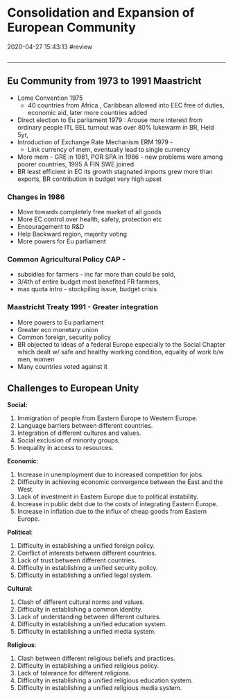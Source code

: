 # Consolidation and Expansion of European Community
2020-04-27 15:43:13
#review 

```toc
```
---


##   Eu Community from 1973 to 1991 Maastricht
-   Lome Convention 1975
	-   40 countries from Africa , Caribbean allowed into EEC free of duties, economic aid, later more countries added
-   Direct election to Eu parliament 1979 : Arouse more interest from ordinary people ITL BEL turnout was over 80% lukewarm in BR, Held 5yr,
-   Introduction of Exchange Rate Mechanism ERM 1979 -
	-   Link currency of mem, eventually lead to single currency
-   More mem - GRE in 1981, POR SPA in 1986 - new problems were among poorer countries, 1995 A FIN SWE joined
-   BR least efficient in EC its growth stagnated imports grew more than exports, BR contribution in budget very high upset
###   Changes in 1986
-   Move towards completely free market of all goods
-   More EC control over health, safety, protection etc
-   Encouragement to R&D
-   Help Backward region, majority voting
-   More powers for Eu parliament

###   Common Agricultural Policy CAP -
-   subsidies for farmers - inc far more than could be sold,
-   3/4th of entire budget most benefited FR farmers,
-   max quota intro - stockpiling issue, budget crisis

###   Maastricht Treaty 1991 - Greater integration
-   More powers to Eu parliament
-   Greater eco monetary union
-   Common foreign, security policy
-   BR objected to ideas of a federal Europe especially to the Social Chapter which dealt w/ safe and healthy working condition, equality of work b/w men, women
-   Many countries voted against it

## Challenges to European Unity 

**Social:**
1. Immigration of people from Eastern Europe to Western Europe.
2. Language barriers between different countries.
3. Integration of different cultures and values.
4. Social exclusion of minority groups.
5. Inequality in access to resources.

**Economic**:
1. Increase in unemployment due to increased competition for jobs.
2. Difficulty in achieving economic convergence between the East and the West.
3. Lack of investment in Eastern Europe due to political instability.
4. Increase in public debt due to the costs of integrating Eastern Europe.
5. Increase in inflation due to the influx of cheap goods from Eastern Europe.

**Political**:
1. Difficulty in establishing a unified foreign policy.
2. Conflict of interests between different countries.
3. Lack of trust between different countries.
4. Difficulty in establishing a unified security policy.
5. Difficulty in establishing a unified legal system.

**Cultural**:
1. Clash of different cultural norms and values.
2. Difficulty in establishing a common identity.
3. Lack of understanding between different cultures.
4. Difficulty in establishing a unified education system.
5. Difficulty in establishing a unified media system.

**Religious**:
1. Clash between different religious beliefs and practices.
2. Difficulty in establishing a unified religious policy.
3. Lack of tolerance for different religions.
4. Difficulty in establishing a unified religious education system.
5. Difficulty in establishing a unified religious media system.





